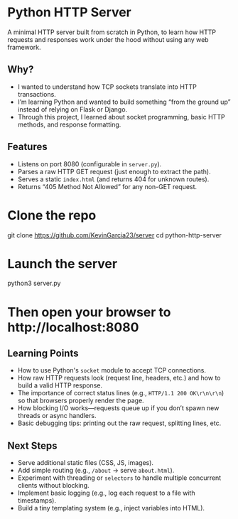 # Python HTTP Server

A minimal HTTP server built from scratch in Python, to learn how HTTP requests and responses work under the hood without using any web framework.

## Why?
- I wanted to understand how TCP sockets translate into HTTP transactions.
- I’m learning Python and wanted to build something “from the ground up” instead of relying on Flask or Django.
- Through this project, I learned about socket programming, basic HTTP methods, and response formatting.

## Features
- Listens on port 8080 (configurable in `server.py`).
- Parses a raw HTTP GET request (just enough to extract the path).
- Serves a static `index.html` (and returns 404 for unknown routes).
- Returns “405 Method Not Allowed” for any non-GET request.

# Clone the repo
git clone https://github.com/KevinGarcia23/server
cd python-http-server

# Launch the server
python3 server.py

# Then open your browser to http://localhost:8080

## Learning Points
- How to use Python's `socket` module to accept TCP connections.
- How raw HTTP requests look (request line, headers, etc.) and how to build a valid HTTP response.
- The importance of correct status lines (e.g., `HTTP/1.1 200 OK\r\n\r\n`) so that browsers properly render the page.
- How blocking I/O works—requests queue up if you don’t spawn new threads or async handlers.
- Basic debugging tips: printing out the raw request, splitting lines, etc.

## Next Steps
- Serve additional static files (CSS, JS, images).
- Add simple routing (e.g., `/about` → serve `about.html`).
- Experiment with threading or `selectors` to handle multiple concurrent clients without blocking.
- Implement basic logging (e.g., log each request to a file with timestamps).
- Build a tiny templating system (e.g., inject variables into HTML).
